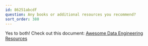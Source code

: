 ```yaml
---
id: 86251abcdf
question: Any books or additional resources you recommend?
sort_order: 380
---
```


Yes to both! Check out this document: [Awesome Data Engineering Resources](https://github.com/DataTalksClub/data-engineering-zoomcamp/blob/main/awesome-data-engineering.md)